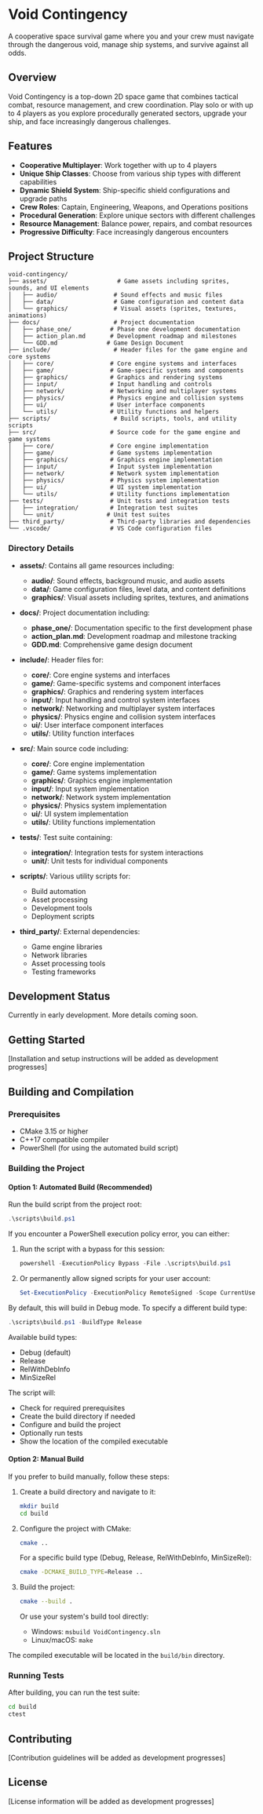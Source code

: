 # Void Contingency

A cooperative space survival game where you and your crew must navigate through the dangerous void, manage ship systems, and survive against all odds.

## Overview

Void Contingency is a top-down 2D space game that combines tactical combat, resource management, and crew coordination. Play solo or with up to 4 players as you explore procedurally generated sectors, upgrade your ship, and face increasingly dangerous challenges.

## Features

- **Cooperative Multiplayer**: Work together with up to 4 players
- **Unique Ship Classes**: Choose from various ship types with different capabilities
- **Dynamic Shield System**: Ship-specific shield configurations and upgrade paths
- **Crew Roles**: Captain, Engineering, Weapons, and Operations positions
- **Procedural Generation**: Explore unique sectors with different challenges
- **Resource Management**: Balance power, repairs, and combat resources
- **Progressive Difficulty**: Face increasingly dangerous encounters

## Project Structure

```
void-contingency/
├── assets/                    # Game assets including sprites, sounds, and UI elements
│   ├── audio/                # Sound effects and music files
│   ├── data/                 # Game configuration and content data
│   └── graphics/             # Visual assets (sprites, textures, animations)
├── docs/                     # Project documentation
│   ├── phase_one/           # Phase one development documentation
│   ├── action_plan.md       # Development roadmap and milestones
│   └── GDD.md              # Game Design Document
├── include/                  # Header files for the game engine and core systems
│   ├── core/                # Core engine systems and interfaces
│   ├── game/                # Game-specific systems and components
│   ├── graphics/            # Graphics and rendering systems
│   ├── input/               # Input handling and controls
│   ├── network/             # Networking and multiplayer systems
│   ├── physics/             # Physics engine and collision systems
│   ├── ui/                  # User interface components
│   └── utils/               # Utility functions and helpers
├── scripts/                  # Build scripts, tools, and utility scripts
├── src/                     # Source code for the game engine and game systems
│   ├── core/                # Core engine implementation
│   ├── game/                # Game systems implementation
│   ├── graphics/            # Graphics engine implementation
│   ├── input/               # Input system implementation
│   ├── network/             # Network system implementation
│   ├── physics/             # Physics system implementation
│   ├── ui/                  # UI system implementation
│   └── utils/               # Utility functions implementation
├── tests/                   # Unit tests and integration tests
│   ├── integration/         # Integration test suites
│   └── unit/               # Unit test suites
├── third_party/             # Third-party libraries and dependencies
└── .vscode/                 # VS Code configuration files
```

### Directory Details

- **assets/**: Contains all game resources including:

  - **audio/**: Sound effects, background music, and audio assets
  - **data/**: Game configuration files, level data, and content definitions
  - **graphics/**: Visual assets including sprites, textures, and animations

- **docs/**: Project documentation including:

  - **phase_one/**: Documentation specific to the first development phase
  - **action_plan.md**: Development roadmap and milestone tracking
  - **GDD.md**: Comprehensive game design document

- **include/**: Header files for:

  - **core/**: Core engine systems and interfaces
  - **game/**: Game-specific systems and component interfaces
  - **graphics/**: Graphics and rendering system interfaces
  - **input/**: Input handling and control system interfaces
  - **network/**: Networking and multiplayer system interfaces
  - **physics/**: Physics engine and collision system interfaces
  - **ui/**: User interface component interfaces
  - **utils/**: Utility function interfaces

- **src/**: Main source code including:

  - **core/**: Core engine implementation
  - **game/**: Game systems implementation
  - **graphics/**: Graphics engine implementation
  - **input/**: Input system implementation
  - **network/**: Network system implementation
  - **physics/**: Physics system implementation
  - **ui/**: UI system implementation
  - **utils/**: Utility functions implementation

- **tests/**: Test suite containing:

  - **integration/**: Integration tests for system interactions
  - **unit/**: Unit tests for individual components

- **scripts/**: Various utility scripts for:

  - Build automation
  - Asset processing
  - Development tools
  - Deployment scripts

- **third_party/**: External dependencies:
  - Game engine libraries
  - Network libraries
  - Asset processing tools
  - Testing frameworks

## Development Status

Currently in early development. More details coming soon.

## Getting Started

[Installation and setup instructions will be added as development progresses]

## Building and Compilation

### Prerequisites

- CMake 3.15 or higher
- C++17 compatible compiler
- PowerShell (for using the automated build script)

### Building the Project

#### Option 1: Automated Build (Recommended)

Run the build script from the project root:

```powershell
.\scripts\build.ps1
```

If you encounter a PowerShell execution policy error, you can either:

1. Run the script with a bypass for this session:

   ```powershell
   powershell -ExecutionPolicy Bypass -File .\scripts\build.ps1
   ```

2. Or permanently allow signed scripts for your user account:
   ```powershell
   Set-ExecutionPolicy -ExecutionPolicy RemoteSigned -Scope CurrentUser
   ```

By default, this will build in Debug mode. To specify a different build type:

```powershell
.\scripts\build.ps1 -BuildType Release
```

Available build types:

- Debug (default)
- Release
- RelWithDebInfo
- MinSizeRel

The script will:

- Check for required prerequisites
- Create the build directory if needed
- Configure and build the project
- Optionally run tests
- Show the location of the compiled executable

#### Option 2: Manual Build

If you prefer to build manually, follow these steps:

1. Create a build directory and navigate to it:

   ```bash
   mkdir build
   cd build
   ```

2. Configure the project with CMake:

   ```bash
   cmake ..
   ```

   For a specific build type (Debug, Release, RelWithDebInfo, MinSizeRel):

   ```bash
   cmake -DCMAKE_BUILD_TYPE=Release ..
   ```

3. Build the project:
   ```bash
   cmake --build .
   ```
   Or use your system's build tool directly:
   - Windows: `msbuild VoidContingency.sln`
   - Linux/macOS: `make`

The compiled executable will be located in the `build/bin` directory.

### Running Tests

After building, you can run the test suite:

```bash
cd build
ctest
```

## Contributing

[Contribution guidelines will be added as development progresses]

## License

[License information will be added as development progresses]
